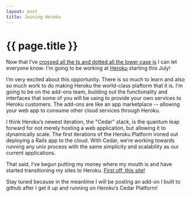 ```yaml
---
layout: post
title: Joining Heroku
---
```


{{ page.title }}
================

Now that I&lsquo;ve [crossed all the ts and dotted all the lower case js](http://www.youtube.com/watch?v=Ryicgd_hJ44)
I can let everyone know: I&lsquo;m going to be working at [Heroku](http://www.heroku.com) starting
this July!

I&lsquo;m very excited about this opportunity.  There is so much to learn and also so much work to
do making Heroku the world-class plaftorm that it is.  I&lsquo;m going to be on the add-ons team,
building out the functionality and interfaces that some of you will be using to provide your own
services to Heroku customers. The add-ons are like an app marketplace -- allowing your web app to consume other cloud services through Heroku.

I think Heroku&lsquo;s newest iteration, the "Cedar" stack, is the quantum leap forward for not merely hosting 
a web application, but allowing it to dynamically scale.  The first iterations of the Heroku Platform ironed out deploying a Rails app to the cloud.  With Cedar, we&lsquo;re working towards running any unix process with the same simplicity and scalability as our current applications.

That said, I&lsquo;ve begun putting my money where my mouth is and have started transitioning my sites to Heroku. [ First off, this site!](http://chriscontinanza.heroku.com/2011/06/15/Jekyll-to-heroku.html)

Stay tuned because in the meantime I will be posting an add-on I built to github after I get it up and running on Heroku&lsquo;s Cedar Platform!
